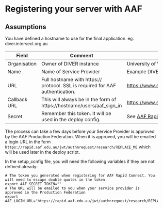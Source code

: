 # Registering your server with AAF

## Assumptions
You have defined a hostname to use for the final application. eg. diver.intersect.org.au

| Field | Comment | Example |
----|----|----
| Organisation| Owner of DIVER instance | University of Western Sydney |
|Name| Name of Service Provider | Example DIVER instance |
|URL| Full hostname with https:// protocol. SSL is required for AAF authentication. | https://www.example.com/ |
|Callback URL | This will always be in the form of https://hostname/users/aaf_sign_in | https://www.example.com/users/aaf_sign_in |
|Secret | Remember this token. It will be used in the deploy config. | See [AAF Rapid Connect](https://rapid.aaf.edu.au/registration) |

The process can take a few days before your Service Provider is approved by the AAF Production Federation. When it is approved, you will be emailed a login URL in the form `https://rapid.aaf.edu.au/jwt/authnrequest/research/REPLACE_ME` which will be used later in the deploy script.

In the setup_config file, you will need the following variables if they are not defined already:

```
# The token you generated when registering for AAF Rapid Connect. You will need to escape double quotes in the token.
export AAF_SECRET_TOKEN=""
# The URL will be emailed to you when your service provider is approved in the Production Federation
export AAF_LOGIN_URL="https://rapid.aaf.edu.au/jwt/authnrequest/research/REPLACE_ME"

```
